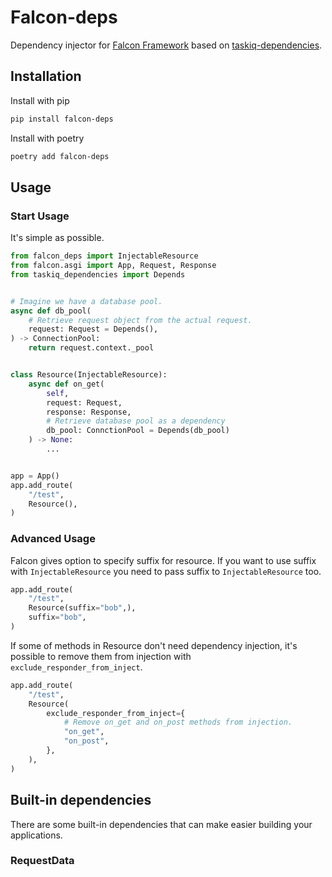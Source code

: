 # Falcon-deps
Dependency injector for [Falcon Framework](https://github.com/falconry/falcon) based on [taskiq-dependencies](https://github.com/taskiq-python/taskiq-dependencies).

## Installation

Install with pip
```bash
pip install falcon-deps
```

Install with poetry
```bash
poetry add falcon-deps
```

## Usage

### Start Usage
It's simple as possible.

```python
from falcon_deps import InjectableResource
from falcon.asgi import App, Request, Response
from taskiq_dependencies import Depends


# Imagine we have a database pool.
async def db_pool(
    # Retrieve request object from the actual request.
    request: Request = Depends(),
) -> ConnectionPool:
    return request.context._pool


class Resource(InjectableResource):
    async def on_get(
        self,
        request: Request,
        response: Response,
        # Retrieve database pool as a dependency
        db_pool: ConnctionPool = Depends(db_pool)
    ) -> None:
        ...


app = App()
app.add_route(
    "/test",
    Resource(),
)
```

### Advanced Usage
Falcon gives option to specify suffix for resource.
If you want to use suffix with `InjectableResource` you need to pass suffix to `InjectableResource` too.

```python
app.add_route(
    "/test",
    Resource(suffix="bob",),
    suffix="bob",
)
```

If some of methods in Resource don't need dependency injection, it's possible to remove them from injection with `exclude_responder_from_inject`.

```python
app.add_route(
    "/test",
    Resource(
        exclude_responder_from_inject={
            # Remove on_get and on_post methods from injection.
            "on_get",
            "on_post",
        },
    ),
)
```

## Built-in dependencies
There are some built-in dependencies that can make easier building your applications.

### RequestData
